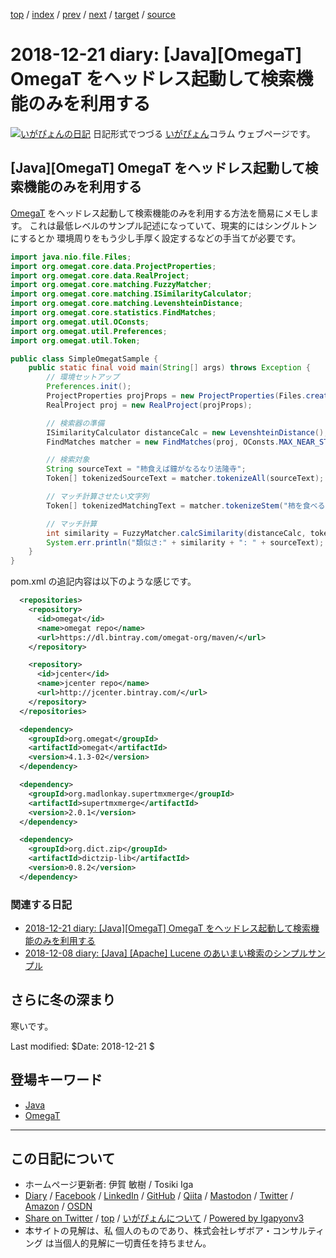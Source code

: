 [top](../index.html) 
 / [index](index.html) 
 / [prev](ig181215.html) 
 / [next](../2019/ig190102.html) 
 / [target](https://www.igapyon.jp/igapyon/diary/2018/ig181221.html) 
 / [source](https://github.com/igapyon/diary/blob/master/2018/ig181221.src.md) 

2018-12-21 diary: [Java][OmegaT] OmegaT をヘッドレス起動して検索機能のみを利用する
=====================================================================================================
[![いがぴょんの日記](https://www.igapyon.jp/igapyon/diary/images/iga200306s.jpg "いがぴょん")](https://www.igapyon.jp/igapyon/diary/memo/memoigapyon.html) 日記形式でつづる [いがぴょん](https://www.igapyon.jp/igapyon/diary/memo/memoigapyon.html)コラム ウェブページです。

## [Java][OmegaT] OmegaT をヘッドレス起動して検索機能のみを利用する

[OmegaT](../keyword/omegat.html) をヘッドレス起動して検索機能のみを利用する方法を簡易にメモします。
これは最低レベルのサンプル記述になっていて、現実的にはシングルトンにするとか 環境周りをもう少し手厚く設定するなどの手当てが必要です。

```java
import java.nio.file.Files;
import org.omegat.core.data.ProjectProperties;
import org.omegat.core.data.RealProject;
import org.omegat.core.matching.FuzzyMatcher;
import org.omegat.core.matching.ISimilarityCalculator;
import org.omegat.core.matching.LevenshteinDistance;
import org.omegat.core.statistics.FindMatches;
import org.omegat.util.OConsts;
import org.omegat.util.Preferences;
import org.omegat.util.Token;

public class SimpleOmegatSample {
    public static final void main(String[] args) throws Exception {
        // 環境セットアップ
        Preferences.init();
        ProjectProperties projProps = new ProjectProperties(Files.createTempDirectory("omegat").toFile());
        RealProject proj = new RealProject(projProps);

        // 検索器の準備
        ISimilarityCalculator distanceCalc = new LevenshteinDistance();
        FindMatches matcher = new FindMatches(proj, OConsts.MAX_NEAR_STRINGS, true, false);

        // 検索対象
        String sourceText = "柿食えば鐘がなるなり法隆寺";
        Token[] tokenizedSourceText = matcher.tokenizeAll(sourceText);

        // マッチ計算させたい文字列
        Token[] tokenizedMatchingText = matcher.tokenizeStem("柿を食べるほど鐘がなるなり法隆寺");

        // マッチ計算
        int similarity = FuzzyMatcher.calcSimilarity(distanceCalc, tokenizedSourceText, tokenizedMatchingText);
        System.err.println("類似さ:" + similarity + ": " + sourceText);
    }
}
```

pom.xml の追記内容は以下のような感じです。

```xml
  <repositories>
    <repository>
      <id>omegat</id>
      <name>omegat repo</name>
      <url>https://dl.bintray.com/omegat-org/maven/</url>
    </repository>

    <repository>
      <id>jcenter</id>
      <name>jcenter repo</name>
      <url>http://jcenter.bintray.com/</url>
    </repository>
  </repositories>

  <dependency>
    <groupId>org.omegat</groupId>
    <artifactId>omegat</artifactId>
    <version>4.1.3-02</version>
  </dependency>

  <dependency>
    <groupId>org.madlonkay.supertmxmerge</groupId>
    <artifactId>supertmxmerge</artifactId>
    <version>2.0.1</version>
  </dependency>

  <dependency>
    <groupId>org.dict.zip</groupId>
    <artifactId>dictzip-lib</artifactId>
    <version>0.8.2</version>
  </dependency>
```

### 関連する日記

- [2018-12-21 diary: [Java][OmegaT] OmegaT をヘッドレス起動して検索機能のみを利用する](https://www.igapyon.jp/igapyon/diary/2018/ig181221.html)
- [2018-12-08 diary: [Java] [Apache] Lucene のあいまい検索のシンプルサンプル](https://www.igapyon.jp/igapyon/diary/2018/ig181208.html)

## さらに冬の深まり

寒いです。

Last modified: $Date: 2018-12-21 $

## 登場キーワード

* [Java](../keyword/java.html)
* [OmegaT](../keyword/omegat.html)

----------------------------------------------------------------------------------------------------

## この日記について

* ホームページ更新者: 伊賀 敏樹 / Tosiki Iga
* [Diary](https://www.igapyon.jp/igapyon/diary/) / [Facebook](https://www.facebook.com/igapyon) / [LinkedIn](https://www.linkedin.com/in/toshikiiga) / [GitHub](https://github.com/igapyon) / [Qiita](https://qiita.com/igapyon) / [Mastodon](https://social.vivaldi.net/@igapyon) / [Twitter](https://twitter.com/ToshikiIga) / [Amazon](https://www.amazon.co.jp/%E4%BC%8A%E8%B3%80-%E6%95%8F%E6%A8%B9/e/B004LTQWCQ) / [OSDN](https://ja.osdn.net/users/iga/)
* [Share on Twitter](https://twitter.com/intent/tweet?hashtags=igapyon%2Cdiary%2C%E3%81%84%E3%81%8C%E3%81%B4%E3%82%87%E3%82%93%2CJava%2COmegaT&text=%5BJava%5D%5BOmegaT%5D+OmegaT+%E3%82%92%E3%83%98%E3%83%83%E3%83%89%E3%83%AC%E3%82%B9%E8%B5%B7%E5%8B%95%E3%81%97%E3%81%A6%E6%A4%9C%E7%B4%A2%E6%A9%9F%E8%83%BD%E3%81%AE%E3%81%BF%E3%82%92%E5%88%A9%E7%94%A8%E3%81%99%E3%82%8B&url=https%3A%2F%2Fwww.igapyon.jp%2Figapyon%2Fdiary%2F2018%2Fig181221.html) / [top](../index.html) / [いがぴょんについて](https://www.igapyon.jp/igapyon/diary/memo/memoigapyon.html) / [Powered by Igapyonv3](https://github.com/igapyon/igapyonv3)
* 本サイトの見解は、私 個人のものであり、株式会社レザボア・コンサルティング は当個人的見解に一切責任を持ちません。 
